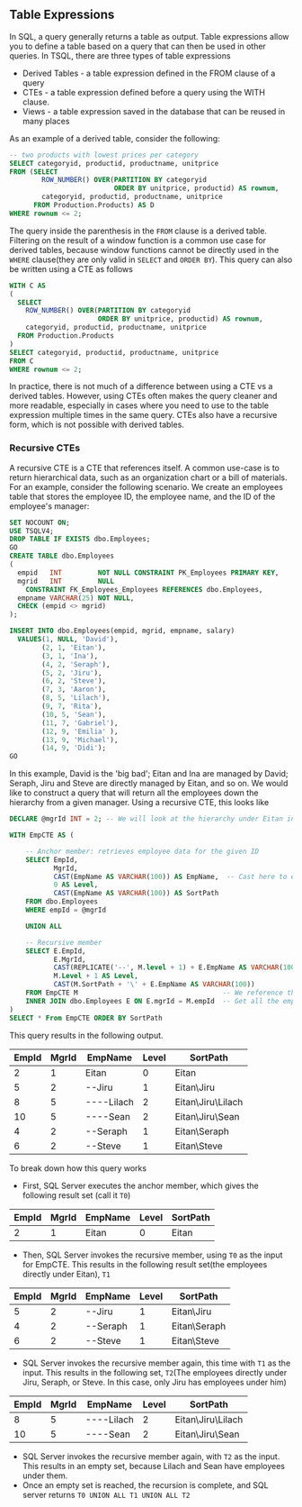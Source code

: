 ## Table Expressions

In SQL, a query generally returns a table as output.  Table expressions allow you to define a table based on a query that can then be used in other queries.  In TSQL, there are three types of table expressions
- Derived Tables - a table expression defined in the FROM clause of a query
- CTEs - a table expression defined before a query using the WITH clause.
- Views - a table expression saved in the database that can be reused in many places

As an example of a derived table, consider the following:
```sql
-- two products with lowest prices per category
SELECT categoryid, productid, productname, unitprice
FROM (SELECT
        ROW_NUMBER() OVER(PARTITION BY categoryid
                          ORDER BY unitprice, productid) AS rownum,
        categoryid, productid, productname, unitprice
      FROM Production.Products) AS D
WHERE rownum <= 2;
```

The query inside the parenthesis in the `FROM` clause is a derived table.  Filtering on the result of a window function is a common use case for derived tables, because window functions cannot be directly used in the `WHERE` clause(they are only valid in `SELECT` and `ORDER BY`).  This query can also be written using a CTE as follows

```sql
WITH C AS
(
  SELECT
    ROW_NUMBER() OVER(PARTITION BY categoryid
                      ORDER BY unitprice, productid) AS rownum,
    categoryid, productid, productname, unitprice
  FROM Production.Products
)
SELECT categoryid, productid, productname, unitprice
FROM C
WHERE rownum <= 2;
```

In practice, there is not much of a difference between using a CTE vs a derived tables.  However, using CTEs often makes the query cleaner and more readable, especially in cases where you need to use to the table expression multiple times in the same query.  CTEs also have a recursive form, which is not possible with derived tables.

### Recursive CTEs
A recursive CTE is a CTE that references itself.  A common use-case is to return hierarchical data, such as an organization chart or a bill of materials.  For an example, consider the following scenario.  We create an employees table that stores the employee ID, the employee name, and the ID of the employee's manager:

```sql
SET NOCOUNT ON;
USE TSQLV4;
DROP TABLE IF EXISTS dbo.Employees;
GO
CREATE TABLE dbo.Employees
(
  empid   INT         NOT NULL CONSTRAINT PK_Employees PRIMARY KEY,
  mgrid   INT         NULL
    CONSTRAINT FK_Employees_Employees REFERENCES dbo.Employees,
  empname VARCHAR(25) NOT NULL,  
  CHECK (empid <> mgrid)
);

INSERT INTO dbo.Employees(empid, mgrid, empname, salary)
  VALUES(1, NULL, 'David'),
        (2, 1, 'Eitan'),
        (3, 1, 'Ina'),
        (4, 2, 'Seraph'),
        (5, 2, 'Jiru'),
        (6, 2, 'Steve'),
        (7, 3, 'Aaron'),
        (8, 5, 'Lilach'),
        (9, 7, 'Rita'),
        (10, 5, 'Sean'),
        (11, 7, 'Gabriel'),
        (12, 9, 'Emilia' ),
        (13, 9, 'Michael'),
        (14, 9, 'Didi');
GO
```

In this example, David is the 'big bad'; Eitan and Ina are managed by David; Seraph, Jiru and Steve are directly managed by Eitan, and so on.  We would like to construct a query that will return all the employees down the hierarchy from a given manager.  Using a recursive CTE, this looks like

```sql
DECLARE @mgrId INT = 2; -- We will look at the hierarchy under Eitan in this example

WITH EmpCTE AS (

    -- Anchor member: retrieves employee data for the given ID
    SELECT EmpId, 
           MgrId, 
           CAST(EmpName AS VARCHAR(100)) AS EmpName,  -- Cast here to ensure same data types in anchor and recursive members
           0 AS Level, 
           CAST(EmpName AS VARCHAR(100)) AS SortPath
    FROM dbo.Employees
    WHERE empId = @mgrId

    UNION ALL

    -- Recursive member
    SELECT E.EmpId,  
           E.MgrId, 
           CAST(REPLICATE('--', M.level + 1) + E.EmpName AS VARCHAR(100)),  -- Replicate is used to give us a nice visual representation of the hierarchy
           M.Level + 1 AS Level,                                            -- This shows the employee's level in the hierarchy
           CAST(M.SortPath + '\' + E.EmpName AS VARCHAR(100))               -- This allows us to sort based on hierarchical ordering
    FROM EmpCTE M                                    -- We reference the CTE, making it recursive
    INNER JOIN dbo.Employees E ON E.mgrId = M.empId  -- Get all the employees for the current manager(s)
)
SELECT * From EmpCTE ORDER BY SortPath
```

This query results in the following output.

EmpId | MgrId | EmpName | Level | SortPath
----- | ----- | ------- | ----- | --------
2 | 1 | Eitan | 0 | Eitan
5 | 2 | --Jiru | 1 | Eitan\Jiru
8 | 5 | ----Lilach | 2 | Eitan\Jiru\Lilach
10 | 5	| ----Sean | 2 | Eitan\Jiru\Sean
4 | 2 | --Seraph | 1 | Eitan\Seraph
6 | 2 | --Steve | 1 | Eitan\Steve

To break down how this query works
* First, SQL Server executes the anchor member, which gives the following result set (call it `T0`)

EmpId | MgrId | EmpName | Level | SortPath
----- | ----- | ------- | ----- | --------
2 | 1 | Eitan | 0 | Eitan

* Then, SQL Server invokes the recursive member, using `T0` as the input for EmpCTE.  This results in the following result set(the employees directly under Eitan), `T1`

EmpId | MgrId | EmpName | Level | SortPath
----- | ----- | ------- | ----- | --------
5 | 2 | --Jiru | 1 | Eitan\Jiru
4 | 2 | --Seraph | 1 | Eitan\Seraph
6 | 2 | --Steve | 1 | Eitan\Steve

* SQL Server invokes the recursive member again, this time with `T1` as the input.  This results in the following set, `T2`(The employees directly under Jiru, Seraph, or Steve.  In this case, only Jiru has employees under him)

EmpId | MgrId | EmpName | Level | SortPath
----- | ----- | ------- | ----- | --------
8  | 5 | ----Lilach | 2 | Eitan\Jiru\Lilach
10 | 5 | ----Sean | 2 | Eitan\Jiru\Sean

* SQL Server invokes the recursive member again, with `T2` as the input.  This results in an empty set, because Lilach and Sean have employees under them.  
* Once an empty set is reached, the recursion is complete, and SQL server returns `T0 UNION ALL T1 UNION ALL T2`  



